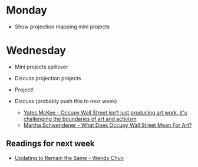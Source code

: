# Monday

+ Show projection mapping mini projects

# Wednesday

+ Mini projects spillover

+ Discuss projection projects

+ Project!

+ Discuss (probably push this to next week)
	+ [Yates McKee - Occupy Wall Street isn't just producing art work, it's challenging the boundaries of art and activism](https://www.thenation.com/article/arts-occupation/)
	+ [Martha Schwendener - What Does Occupy Wall Street Mean For Art?](https://www.villagevoice.com/2011/10/19/what-does-occupy-wall-street-mean-for-art/)

## Readings for next week

+ [Updating to Remain the Same - Wendy Chun]()
